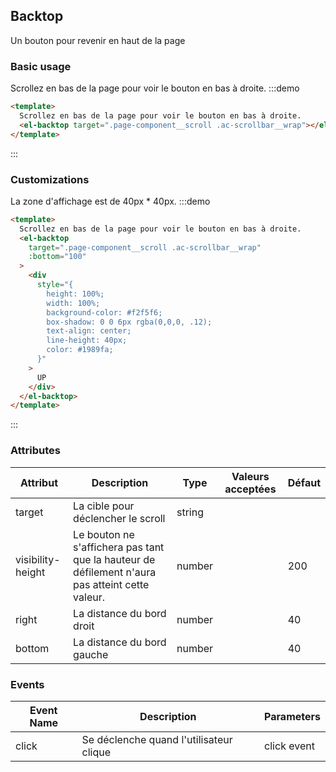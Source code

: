 ## Backtop

Un bouton pour revenir en haut de la page

### Basic usage

Scrollez en bas de la page pour voir le bouton en bas à droite.
:::demo

```html
<template>
  Scrollez en bas de la page pour voir le bouton en bas à droite.
  <el-backtop target=".page-component__scroll .ac-scrollbar__wrap"></el-backtop>
</template>
```

:::

### Customizations

La zone d'affichage est de 40px \* 40px.
:::demo

```html
<template>
  Scrollez en bas de la page pour voir le bouton en bas à droite.
  <el-backtop
    target=".page-component__scroll .ac-scrollbar__wrap"
    :bottom="100"
  >
    <div
      style="{
        height: 100%;
        width: 100%;
        background-color: #f2f5f6;
        box-shadow: 0 0 6px rgba(0,0,0, .12);
        text-align: center;
        line-height: 40px;
        color: #1989fa;
      }"
    >
      UP
    </div>
  </el-backtop>
</template>
```

:::

### Attributes

| Attribut          | Description                                                                                     | Type   | Valeurs acceptées | Défaut |
| ----------------- | ----------------------------------------------------------------------------------------------- | ------ | ----------------- | ------ |
| target            | La cible pour déclencher le scroll                                                              | string |                   |        |
| visibility-height | Le bouton ne s'affichera pas tant que la hauteur de défilement n'aura pas atteint cette valeur. | number |                   | 200    |
| right             | La distance du bord droit                                                                       | number |                   | 40     |
| bottom            | La distance du bord gauche                                                                      | number |                   | 40     |

### Events

| Event Name | Description                             | Parameters  |
| ---------- | --------------------------------------- | ----------- |
| click      | Se déclenche quand l'utilisateur clique | click event |
